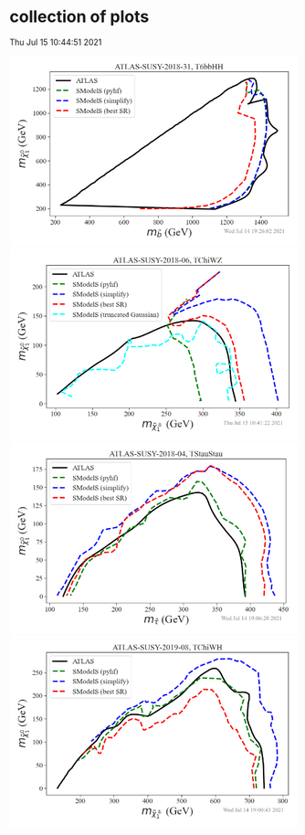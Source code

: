 # collection of plots
Thu Jul 15 10:44:51 2021

<img src="./comparison_ATLAS-SUSY-2018-31_T6bbHH.png?1626338691.860454" />
<img src="./comparison_ATLAS-SUSY-2018-06_TChiWZ.png?1626338691.860454" />
<img src="./comparison_ATLAS-SUSY-2018-04_TStauStau.png?1626338691.860454" />
<img src="./comparison_ATLAS-SUSY-2019-08_TChiWH.png?1626338691.860454" />
